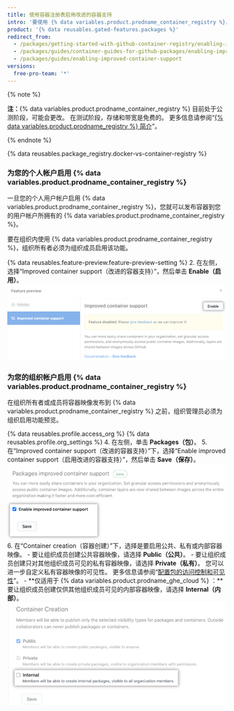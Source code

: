```yaml
---
title: 使用容器注册表启用改进的容器支持
intro: '要使用 {% data variables.product.prodname_container_registry %}，您必须为您的用户或组织帐户启用它。'
product: '{% data reusables.gated-features.packages %}'
redirect_from:
  - /packages/getting-started-with-github-container-registry/enabling-improved-container-support
  - /packages/guides/container-guides-for-github-packages/enabling-improved-container-support
  - /packages/guides/enabling-improved-container-support
versions:
  free-pro-team: '*'
---
```


{% note %}

**注：**{% data variables.product.prodname_container_registry %} 目前处于公测阶段，可能会更改。 在测试阶段，存储和带宽是免费的。 更多信息请参阅“[{% data variables.product.prodname_registry %} 简介](/packages/learn-github-packages/introduction-to-github-packages)”。

{% endnote %}

{% data reusables.package_registry.docker-vs-container-registry %}

### 为您的个人帐户启用 {% data variables.product.prodname_container_registry %}

一旦您的个人用户帐户启用 {% data variables.product.prodname_container_registry %}，您就可以发布容器到您的用户帐户所拥有的 {% data variables.product.prodname_container_registry %}。

要在组织内使用 {% data variables.product.prodname_container_registry %}，组织所有者必须为组织成员启用该功能。

{% data reusables.feature-preview.feature-preview-setting  %}
2. 在左侧，选择“Improved container support（改进的容器支持）”，然后单击 **Enable（启用）**。 ![改进的容器支持](/assets/images/help/settings/improved-container-support.png)

### 为您的组织帐户启用 {% data variables.product.prodname_container_registry %}

在组织所有者或成员将容器映像发布到 {% data variables.product.prodname_container_registry %} 之前，组织管理员必须为组织启用功能预览。

{% data reusables.profile.access_org %}
{% data reusables.profile.org_settings %}
4. 在左侧，单击 **Packages（包）**。
5. 在“Improved container support（改进的容器支持）”下，选择“Enable improved container support（启用改进的容器支持）”，然后单击 **Save（保存）**。 ![启用容器注册表支持选项和保存按钮](/assets/images/help/package-registry/enable-improved-container-support-for-orgs.png)
6. 在“Container creation（容器创建）”下，选择是要启用公共、私有或内部容器映像。
    - 要让组织成员创建公共容器映像，请选择 **Public（公共）**。
    - 要让组织成员创建只对其他组织成员可见的私有容器映像，请选择 **Private（私有）**。 您可以进一步自定义私有容器映像的可见性。 更多信息请参阅“[配置包的访问控制和可见性](/packages/learn-github-packages/configuring-a-packages-access-control-and-visibility)”。
    - **仅适用于 {% data variables.product.prodname_ghe_cloud %} ：**要让组织成员创建仅供其他组织成员可见的内部容器映像，请选择 **Internal（内部）**。 ![组织成员发布的容器图像的可见性选项](/assets/images/help/package-registry/container-creation-org-settings.png)
